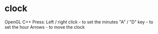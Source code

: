 # clock
OpenGL C++
Press:
Left / right click - to set the minutes
"A" / "D" key - to set the hour
Arrows - to move the clock
